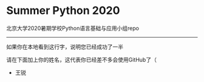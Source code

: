 # Summer Python 2020
 北京大学2020暑期学校Python语言基础与应用小组repo

---

如果你在本地看到这行字，说明您已经成功了一半

请在下面加上你的姓名，这代表你已经差不多会使用GitHub了（

- 王锐

